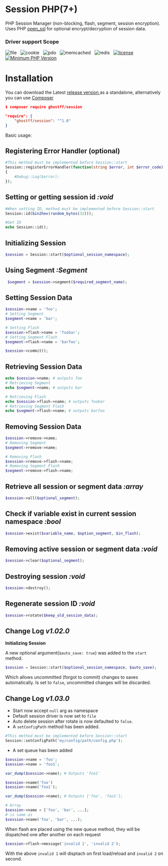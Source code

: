 # Session PHP(7+)
PHP Session Manager (non-blocking, flash, segment, session encryption). Uses PHP [open_ssl](http://php.net/manual/en/book.openssl.php) for optional encrypt/decryption of session data.

### Driver support  Scope
![file](https://img.shields.io/badge/FILE-completed-brightgreen.svg?style=flat-square)&nbsp;&nbsp;&nbsp;![cookie](https://img.shields.io/badge/COOKIE-completed-brightgreen.svg?style=flat-square)&nbsp;&nbsp;&nbsp;![pdo](https://img.shields.io/badge/PDO-completed-brightgreen.svg?style=flat-square)&nbsp;&nbsp;&nbsp;![memcached](https://img.shields.io/badge/MEMCACHED-completed-brightgreen.svg?style=flat-square)&nbsp;&nbsp;&nbsp;![redis](https://img.shields.io/badge/REDIS-active-brightgreen.svg?style=flat-square)&nbsp;&nbsp;&nbsp;[![license](https://img.shields.io/pypi/l/Django.svg?style=flat-square)]()&nbsp;&nbsp;&nbsp;[![Minimum PHP Version](https://img.shields.io/badge/php-%3E%3D%207.0-8892BF.svg?style=flat-square)](http://php.net/releases/7_0_0.php)

# Installation   
You can download the Latest [release version ](https://github.com/Ghostff/Session/releases/) as a standalone, alternatively you can use [Composer](https://getcomposer.org/) 
```json
$ composer require ghostff/session
```
```json
"require": {
    "ghostff/session": "^1.0"
}
```    

Basic usage:
## Registering Error Handler (optional)
```php
#This method must be implemented before Session::start
Session::registerErrorHandler(function(string $error, int $error_code)
{
    #Debug::Log($error);
});
```

## Setting or getting session id *:void*
```php
#When setting ID, method must be implemented before Session::start
Session::id(bin2hex(random_bytes(32)));

#Get ID
echo Session::id();
```

## Initializing Session
```php
$session = Session::start($optional_session_namespace);
```


## Using Segment *:Segment*
```php
 $segment = $session->segment($required_segment_name);
```

## Setting Session Data
```php
$session->name = 'foo';
# Setting Segment
$segment->name = 'bar';

# Setting Flash
$session->flash->name = 'foobar';
# Setting Segment Flash
$segment->flash->name = 'barfoo';

$session->commit();
```

## Retrieving Session Data
```php
echo $session->name; # outputs foo
# Retrieving Segment
echo $segment->name; # outputs bar

# Retrieving Flash
echo $session->flash->name; # outputs foobar
# Retrieving Segment Flash
echo $segment->flash->name; # outputs barfoo
```

## Removing Session Data
```php
$session->remove->name;
# Removing Segment
$segment->remove->name;

# Removing Flash
$session->remove->flash->name;
# Removing Segment Flash
$segment->remove->flash->name;
```

## Retrieve all session or segment data *:array*
```php
$session->all($optional_segment);
```

## Check if variable exist in current session namespace *:bool*
```php
$session->exist($variable_name, $option_segment, $in_flash);
```


## Removing active session or segment data *:void*
```php
$session->clear($optional_segment);
```

## Destroying session *:void*
```php
$session->destroy();
```

## Regenerate session ID *:void*
```php
$session->rotate($keep_old_session_data);
```

## Change Log *v1.02.0*
**Initializing Session**

A new optional argument(`$auto_save: true`) was added to the `start` method.
```php
$session = Session::start($optional_session_namespace, $auto_save);
```
Which allows uncommitted (forgot to commit) changes to saves automatically. Is set to `false`, uncommitted changes will be discarded.


## Change Log *v1.03.0*
 - Start now accept `null` arg as namespace
 - Default session driver is now set to `file`
 - Auto delete session after rotate is now defaulted to `false`.
  - A `setConfigPath` method has been added.
  ```php
  #This method must be implemented before Session::start
  Session::setConfigPath('my/config/path/config.php');
  ```
 - A set queue has been added
 ```php
 $session->name = 'foo';
 $session->name = 'foo1';
 
var_dump($session->name); # Outputs 'foo1'
 
 $session->name('foo')
 $session->name('foo1');
 
 var_dump($session->name); # Outputs ['foo', 'foo1'];
 
 # Array
 $session->name = ['foo', 'bar', ...];
 # is same as
 $session->name('foo', 'bar', ...);
 ```

When flash are placed using the new queue method, they will be dispatched one after another on each request
```php
$session->flash->message('invalid 1', 'invalid 2');
```
With the above `invalid 1` will disptach on first load/reload and  `invalid 2` on second.

